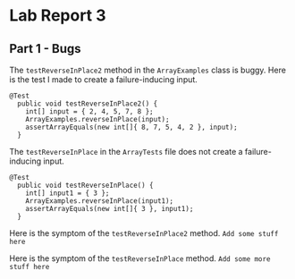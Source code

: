 
# Lab Report 3

## Part 1 - Bugs

The `testReverseInPlace2` method in the `ArrayExamples` class is buggy. 
Here is the test I made to create a failure-inducing input. 

```
@Test 
  public void testReverseInPlace2() {
    int[] input = { 2, 4, 5, 7, 8 };
    ArrayExamples.reverseInPlace(input);
    assertArrayEquals(new int[]{ 8, 7, 5, 4, 2 }, input);
  }
```

The `testReverseInPlace` in the `ArrayTests` file does not create a failure-inducing input. 

```
@Test 
  public void testReverseInPlace() {
    int[] input1 = { 3 };
    ArrayExamples.reverseInPlace(input1);
    assertArrayEquals(new int[]{ 3 }, input1);
  }
```

Here is the symptom of the `testReverseInPlace2` method. 
`Add some stuff here`

Here is the symptom of the `testReverseInPlace` method. 
`Add some more stuff here`

